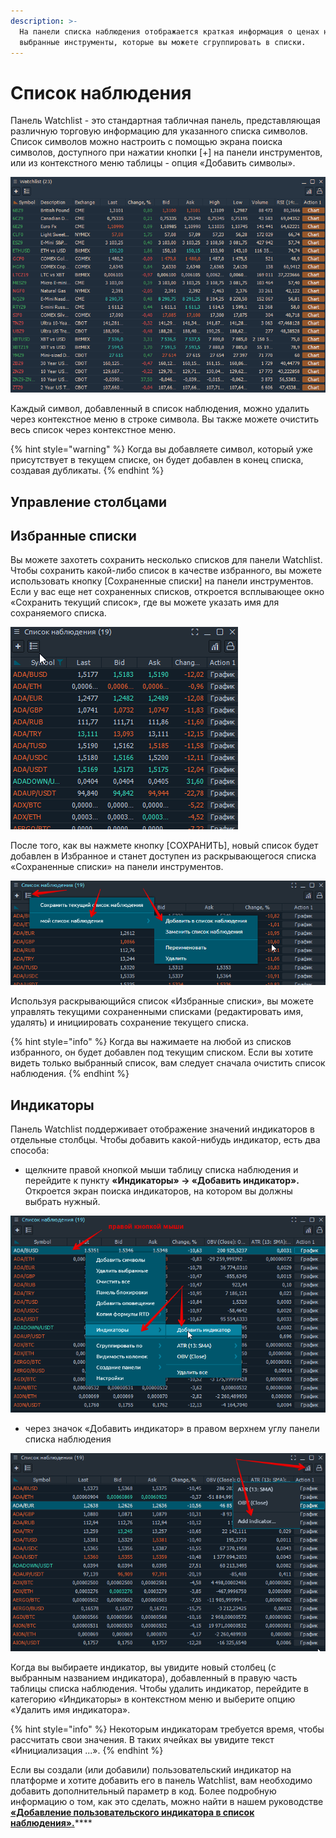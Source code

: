 ```yaml
---
description: >-
  На панели списка наблюдения отображается краткая информация о ценах на
  выбранные инструменты, которые вы можете сгруппировать в списки.
---
```


# Список наблюдения

Панель Watchlist - это стандартная табличная панель, представляющая различную торговую информацию для указанного списка символов. Список символов можно настроить с помощью экрана поиска символов, доступного при нажатии кнопки \[+\] на панели инструментов, или из контекстного меню таблицы - опция «Добавить символы».

![&#x421;&#x43B;&#x435;&#x434;&#x438;&#x442;&#x435; &#x437;&#x430; &#x438;&#x43D;&#x444;&#x43E;&#x440;&#x43C;&#x430;&#x446;&#x438;&#x435;&#x439; &#x43E; &#x43D;&#x435;&#x43E;&#x431;&#x445;&#x43E;&#x434;&#x438;&#x43C;&#x43E;&#x43C; &#x441;&#x438;&#x43C;&#x432;&#x43E;&#x43B;&#x435; &#x441; &#x43F;&#x43E;&#x43C;&#x43E;&#x449;&#x44C;&#x44E; &#x43F;&#x430;&#x43D;&#x435;&#x43B;&#x438; &#x441;&#x43F;&#x438;&#x441;&#x43A;&#x430; &#x43D;&#x430;&#x431;&#x43B;&#x44E;&#x434;&#x435;&#x43D;&#x438;&#x44F;](../.gitbook/assets/watchlist-general-view.gif)

Каждый символ, добавленный в список наблюдения, можно удалить через контекстное меню в строке символа. Вы также можете очистить весь список через контекстное меню.

{% hint style="warning" %}
Когда вы добавляете символ, который уже присутствует в текущем списке, он будет добавлен в конец списка, создавая дубликаты.
{% endhint %}

## Управление столбцами

## Избранные списки

Вы можете захотеть сохранить несколько списков для панели Watchlist. Чтобы сохранить какой-либо список в качестве избранного, вы можете использовать кнопку \[Сохраненные списки\] на панели инструментов. Если у вас еще нет сохраненных списков, откроется всплывающее окно «Сохранить текущий список», где вы можете указать имя для сохраняемого списка.

![](../.gitbook/assets/spisok-svoi-.gif)

После того, как вы нажмете кнопку \[СОХРАНИТЬ\], новый список будет добавлен в Избранное и станет доступен из раскрывающегося списка «Сохраненные списки» на панели инструментов.

![](../.gitbook/assets/spisok-nablyudeniya-sokhranennyi.png)

Используя раскрывающийся список «Избранные списки», вы можете управлять текущими сохраненными списками \(редактировать имя, удалять\) и инициировать сохранение текущего списка.

{% hint style="info" %}
Когда вы нажимаете на любой из списков избранного, он будет добавлен под текущим списком. Если вы хотите видеть только выбранный список, вам следует сначала очистить список наблюдения.
{% endhint %}

## Индикаторы

Панель Watchlist поддерживает отображение значений индикаторов в отдельные столбцы. Чтобы добавить какой-нибудь индикатор, есть два способа:

* щелкните правой кнопкой мыши таблицу списка наблюдения и перейдите к пункту **«Индикаторы» -&gt; «Добавить индикатор».** Откроется экран поиска индикаторов, на котором вы должны выбрать нужный.

![](../.gitbook/assets/dobavit-indikator-v-vochlist.png)

* через значок «Добавить индикатор» в правом верхнем углу панели списка наблюдения

![](../.gitbook/assets/dobavit-indikator-quantower.png)

Когда вы выбираете индикатор, вы увидите новый столбец \(с выбранным названием индикатора\), добавленный в правую часть таблицы списка наблюдения. Чтобы удалить индикатор, перейдите в категорию «Индикаторы» в контекстном меню и выберите опцию «Удалить имя индикатора».

{% hint style="info" %}
Некоторым индикаторам требуется время, чтобы рассчитать свои значения. В таких ячейках вы увидите текст «Инициализация ...».
{% endhint %}

Если вы создали \(или добавили\) пользовательский индикатор на платформе и хотите добавить его в панель Watchlist, вам необходимо добавить дополнительный параметр в код. Более подробную информацию о том, как это сделать, можно найти в нашем руководстве [**«Добавление пользовательского индикатора в список наблюдения».**](https://app.gitbook.com/@quantower/s/quantower-ru/~/drafts/-MbgdCPmH-O1LnB4lpnw/quantower-algo/custom-indicator-to-watchlist)\*\*\*\*

